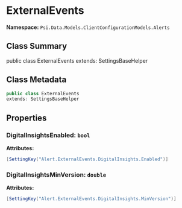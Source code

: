 # ExternalEvents

**Namespace:** `Psi.Data.Models.ClientConfigurationModels.Alerts`

## Class Summary

public class ExternalEvents
extends: SettingsBaseHelper

## Class Metadata

```typescript
public class ExternalEvents
extends: SettingsBaseHelper
```

## Properties

### DigitalInsightsEnabled: `bool`

**Attributes:**
```csharp
[SettingKey("Alert.ExternalEvents.DigitalInsights.Enabled")]
```

### DigitalInsightsMinVersion: `double`

**Attributes:**
```csharp
[SettingKey("Alert.ExternalEvents.DigitalInsights.MinVersion")]
```
